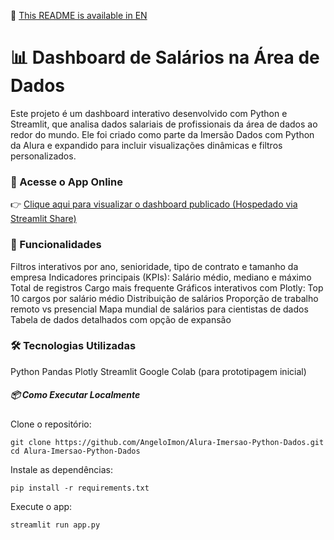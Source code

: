 📘 [This README is available in EN](https://github.com/AngeloImon/Alura-Imersao-Python-Dados/blob/main/README.en.md)

# 📊 Dashboard de Salários na Área de Dados
Este projeto é um dashboard interativo desenvolvido com Python e Streamlit, que analisa dados salariais de profissionais da área de dados ao redor do mundo. Ele foi criado como parte da Imersão Dados com Python da Alura e expandido para incluir visualizações dinâmicas e filtros personalizados.

### 🚀 Acesse o App Online
👉 [Clique aqui para visualizar o dashboard publicado (Hospedado via Streamlit Share)](https://alura-imersao-python-dados.streamlit.app/)

### 🧠 Funcionalidades
Filtros interativos por ano, senioridade, tipo de contrato e tamanho da empresa
Indicadores principais (KPIs):
Salário médio, mediano e máximo
Total de registros
Cargo mais frequente
Gráficos interativos com Plotly:
Top 10 cargos por salário médio
Distribuição de salários
Proporção de trabalho remoto vs presencial
Mapa mundial de salários para cientistas de dados
Tabela de dados detalhados com opção de expansão

### 🛠 Tecnologias Utilizadas
Python
Pandas
Plotly
Streamlit
Google Colab (para prototipagem inicial)

##### 📦 Como Executar Localmente
Clone o repositório:
```
git clone https://github.com/AngeloImon/Alura-Imersao-Python-Dados.git
cd Alura-Imersao-Python-Dados
```
Instale as dependências:
```
pip install -r requirements.txt
```
Execute o app:
```
streamlit run app.py
```
